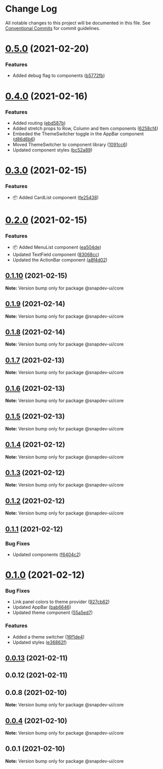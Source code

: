 # Change Log

All notable changes to this project will be documented in this file.
See [Conventional Commits](https://conventionalcommits.org) for commit guidelines.

# [0.5.0](https://github.com/qualipsolutions/snapdev-ui/compare/@snapdev-ui/core@0.4.0...@snapdev-ui/core@0.5.0) (2021-02-20)


### Features

* Added debug flag to components ([b5772fb](https://github.com/qualipsolutions/snapdev-ui/commit/b5772fb0237fb7914aff742dae30e6891abf66c1))





# [0.4.0](https://github.com/qualipsolutions/snapdev-ui/compare/@snapdev-ui/core@0.3.0...@snapdev-ui/core@0.4.0) (2021-02-16)


### Features

* Added routing ([ebd587b](https://github.com/qualipsolutions/snapdev-ui/commit/ebd587b76f02a96ec47c2ac60ce31ad78168ab15))
* Added stretch props to Row, Column and Item components ([6258cf4](https://github.com/qualipsolutions/snapdev-ui/commit/6258cf4e39de33b33858e580ca5343b85cd8ea78))
* Embeded the ThemeSwitcher toggle in the AppBar component ([d86d6b6](https://github.com/qualipsolutions/snapdev-ui/commit/d86d6b6f4965015da17f8e854f5a77fc3b10058f))
* Moved ThemeSwitcher to component library ([1091cc6](https://github.com/qualipsolutions/snapdev-ui/commit/1091cc6b5e54fb6281b19f35d6c45cb77933e2aa))
* Updated component styles ([bc52a89](https://github.com/qualipsolutions/snapdev-ui/commit/bc52a898d528dbc7e832e5fb84c4c7046f349e76))





# [0.3.0](https://github.com/qualipsolutions/snapdev-ui/compare/@snapdev-ui/core@0.2.0...@snapdev-ui/core@0.3.0) (2021-02-15)


### Features

* :package: Added CardList component ([fe25438](https://github.com/qualipsolutions/snapdev-ui/commit/fe25438151b0333d1a6cd2a078a0656d0377875e))





# [0.2.0](https://github.com/qualipsolutions/snapdev-ui/compare/@snapdev-ui/core@0.1.10...@snapdev-ui/core@0.2.0) (2021-02-15)


### Features

* :package: Added MenuList component ([ea504de](https://github.com/qualipsolutions/snapdev-ui/commit/ea504de3815e0bdb778c42b8085954e2ab84a1f7))
* Updated TextField component ([83068cc](https://github.com/qualipsolutions/snapdev-ui/commit/83068ccf5cd11ec080d415e69424fab0b4df9d44))
* Updated the ActionBar component ([a8f4d02](https://github.com/qualipsolutions/snapdev-ui/commit/a8f4d02443863459c12de03ff6f8a6b0817d5b0f))





## [0.1.10](https://github.com/qualipsolutions/snapdev-ui/compare/@snapdev-ui/core@0.1.9...@snapdev-ui/core@0.1.10) (2021-02-15)

**Note:** Version bump only for package @snapdev-ui/core





## [0.1.9](https://github.com/qualipsolutions/snapdev-ui/compare/@snapdev-ui/core@0.1.8...@snapdev-ui/core@0.1.9) (2021-02-14)

**Note:** Version bump only for package @snapdev-ui/core





## [0.1.8](https://github.com/qualipsolutions/snapdev-ui/compare/@snapdev-ui/core@0.1.7...@snapdev-ui/core@0.1.8) (2021-02-14)

**Note:** Version bump only for package @snapdev-ui/core





## [0.1.7](https://github.com/qualipsolutions/snapdev-ui/compare/@snapdev-ui/core@0.1.6...@snapdev-ui/core@0.1.7) (2021-02-13)

**Note:** Version bump only for package @snapdev-ui/core





## [0.1.6](https://github.com/qualipsolutions/snapdev-ui/compare/@snapdev-ui/core@0.1.5...@snapdev-ui/core@0.1.6) (2021-02-13)

**Note:** Version bump only for package @snapdev-ui/core





## [0.1.5](https://github.com/qualipsolutions/snapdev-ui/compare/@snapdev-ui/core@0.1.4...@snapdev-ui/core@0.1.5) (2021-02-13)

**Note:** Version bump only for package @snapdev-ui/core





## [0.1.4](https://github.com/qualipsolutions/snapdev-ui/compare/@snapdev-ui/core@0.1.3...@snapdev-ui/core@0.1.4) (2021-02-12)

**Note:** Version bump only for package @snapdev-ui/core





## [0.1.3](https://github.com/qualipsolutions/snapdev-ui/compare/@snapdev-ui/core@0.1.2...@snapdev-ui/core@0.1.3) (2021-02-12)

**Note:** Version bump only for package @snapdev-ui/core





## [0.1.2](https://github.com/qualipsolutions/snapdev-ui/compare/@snapdev-ui/core@0.1.1...@snapdev-ui/core@0.1.2) (2021-02-12)

**Note:** Version bump only for package @snapdev-ui/core





## [0.1.1](https://github.com/qualipsolutions/snapdev-ui/compare/@snapdev-ui/core@0.1.0...@snapdev-ui/core@0.1.1) (2021-02-12)


### Bug Fixes

* Updated components ([f6404c2](https://github.com/qualipsolutions/snapdev-ui/commit/f6404c2cfd43518cfde5c801932390c1679b8c96))





# [0.1.0](https://github.com/qualipsolutions/snapdev-ui/compare/@snapdev-ui/core@0.0.13...@snapdev-ui/core@0.1.0) (2021-02-12)


### Bug Fixes

* Link panel colors to theme provider ([927cb62](https://github.com/qualipsolutions/snapdev-ui/commit/927cb62664efbf39aa3381d360444b957c27c02f))
* Updated AppBar ([bab6646](https://github.com/qualipsolutions/snapdev-ui/commit/bab6646b9e85a6ed40550c4eb15745759deed3d5))
* Updated theme component ([55a5ed7](https://github.com/qualipsolutions/snapdev-ui/commit/55a5ed7d5b418e62bde86b7cc088fd7bd901a10b))


### Features

* Added a theme switcher ([16f1de4](https://github.com/qualipsolutions/snapdev-ui/commit/16f1de4e99713bcc9afa6fbbf1dce5ea987b762b))
* Updated styles ([e36862f](https://github.com/qualipsolutions/snapdev-ui/commit/e36862f1c3f8ff413795037af148750bc50c2526))





## [0.0.13](https://github.com/qualipsolutions/snapdev-ui/compare/@snapdev-ui/core@0.0.4...@snapdev-ui/core@0.0.13) (2021-02-11)



## 0.0.12 (2021-02-11)



## 0.0.8 (2021-02-10)

**Note:** Version bump only for package @snapdev-ui/core





## [0.0.4](https://github.com/qualipsolutions/snapdev-ui/compare/@snapdev-ui/core@0.0.1...@snapdev-ui/core@0.0.4) (2021-02-10)

**Note:** Version bump only for package @snapdev-ui/core





## 0.0.1 (2021-02-10)

**Note:** Version bump only for package @snapdev-ui/core
